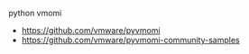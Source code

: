 python vmomi

* https://github.com/vmware/pyvmomi
* https://github.com/vmware/pyvmomi-community-samples